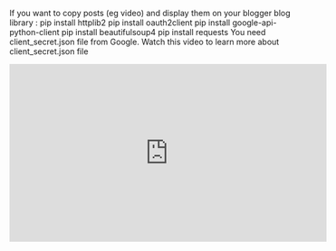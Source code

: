 If you want to copy posts (eg video) and display them on your blogger blog
library : 
pip install httplib2
pip install oauth2client
pip install google-api-python-client
pip install beautifulsoup4
pip install requests
You need client_secret.json file from Google.
Watch this video to learn more about client_secret.json file 
<iframe width="560" height="315" src="https://www.youtube.com/embed/to461lvKMqY?si=LYL3QYBTugb4lvMO" title="YouTube video player" frameborder="0" allow="accelerometer; autoplay; clipboard-write; encrypted-media; gyroscope; picture-in-picture; web-share" referrerpolicy="strict-origin-when-cross-origin" allowfullscreen></iframe>
